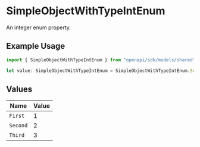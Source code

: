 # SimpleObjectWithTypeIntEnum

An integer enum property.

## Example Usage

```typescript
import { SimpleObjectWithTypeIntEnum } from "openapi/sdk/models/shared";

let value: SimpleObjectWithTypeIntEnum = SimpleObjectWithTypeIntEnum.Second;
```

## Values

| Name     | Value    |
| -------- | -------- |
| `First`  | 1        |
| `Second` | 2        |
| `Third`  | 3        |